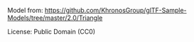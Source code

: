 Model from:
https://github.com/KhronosGroup/glTF-Sample-Models/tree/master/2.0/Triangle

License: Public Domain (CC0)